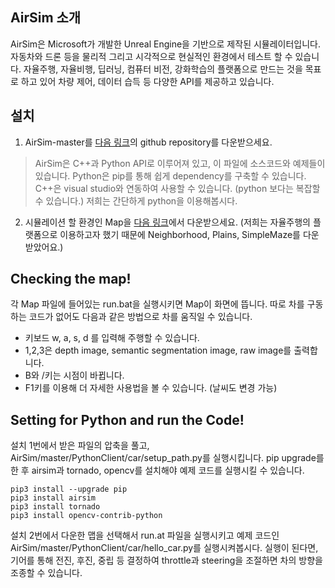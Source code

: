 ## AirSim 소개
AirSim은 Microsoft가 개발한 Unreal Engine을 기반으로 제작된 시뮬레이터입니다.
자동차와 드론 등을 물리적 그리고 시각적으로 현실적인 환경에서 테스트 할 수 있습니다. 
자율주행, 자율비행, 딥러닝, 컴퓨터 비전, 강화학습의 플랫폼으로 만드는 것을 목표로 하고 있어
차량 제어, 데이터 습득 등 다양한 API를 제공하고 있습니다.

## 설치
1. AirSim-master를 [다음 링크](https://github.com/microsoft/AirSim)의 github repository를 다운받으세요.

> AirSim은 C++과 Python API로 이루어져 있고, 이 파일에 소스코드와 예제들이 있습니다.
Python은 pip를 통해 쉽게 dependency를 구축할 수 있습니다.
C++은 visual studio와 연동하여 사용할 수 있습니다. (python 보다는 복잡할 수 있습니다.)
저희는 간단하게 python을 이용해봅시다.

2. 시뮬레이션 할 환경인 Map을 [다음 링크](https://github.com/microsoft/AirSim/releases/tag/v.1.2.2)에서 다운받으세요.
(저희는 자율주행의 플랫폼으로 이용하고자 했기 때문에 Neighborhood, Plains, SimpleMaze를 다운받았어요.)

## Checking the map!
각 Map 파일에 들어있는 run.bat을 실행시키면 Map이 화면에 뜹니다.
따로 차를 구동하는 코드가 없어도 다음과 같은 방법으로 차를 움직일 수 있습니다.
- 키보드 w, a, s, d 를 입력해 주행할 수 있습니다. 
- 1,2,3은 depth image, semantic segmentation image, raw image를 출력합니다.
- B와 /키는 시점이 바뀝니다.
- F1키를 이용해 더 자세한 사용법을 볼 수 있습니다. (날씨도 변경 가능)

## Setting for Python and run the Code!
설치 1번에서 받은 파일의 압축을 풀고, AirSim/master/PythonClient/car/setup_path.py를 실행시킵니다.
pip upgrade를 한 후 airsim과 tornado, opencv를 설치해야 예제 코드를 실행시킬 수 있습니다.

~~~(bash)
pip3 install --upgrade pip
pip3 install airsim
pip3 install tornado
pip3 install opencv-contrib-python
~~~

설치 2번에서 다운한 맵을 선택해서 run.at 파일을 실행시키고
예제 코드인 AirSim/master/PythonClient/car/hello_car.py를 실행시켜봅시다.
실행이 된다면, 기어를 통해 전진, 후진, 중립 등 결정하여 throttle과 steering을 조절하면 차의 방향을 조종할 수 있습니다.
